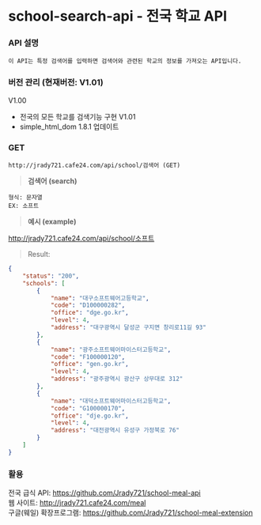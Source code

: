 # school-search-api - 전국 학교 API

### API 설명
```
이 API는 특정 검색어를 입력하면 검색어와 관련된 학교의 정보를 가져오는 API입니다.
```

### 버전 관리 (현재버전: V1.01)
V1.00
 - 전국의 모든 학교를 검색기능 구현
V1.01
 - simple_html_dom 1.8.1 업데이트

### GET
```
http://jrady721.cafe24.com/api/school/검색어 (GET)
```

> **검색어 (search)**
```
형식: 문자열
EX: 소프트
```

> **예시 (example)**  

http://jrady721.cafe24.com/api/school/소프트

> Result:
```json
{
    "status": "200",
    "schools": [
        {
            "name": "대구소프트웨어고등학교",
            "code": "D100000282",
            "office": "dge.go.kr",
            "level": 4,
            "address": "대구광역시 달성군 구지면 창리로11길 93"
        },
        {
            "name": "광주소프트웨어마이스터고등학교",
            "code": "F100000120",
            "office": "gen.go.kr",
            "level": 4,
            "address": "광주광역시 광산구 상무대로 312"
        },
        {
            "name": "대덕소프트웨어마이스터고등학교",
            "code": "G100000170",
            "office": "dje.go.kr",
            "level": 4,
            "address": "대전광역시 유성구 가정북로 76"
        }
    ]
}
```

### 활용

전국 급식 API: https://github.com/Jrady721/school-meal-api  
웹 사이트: http://jrady721.cafe24.com/meal    
구글(웨일) 확장프로그램: https://github.com/Jrady721/school-meal-extension
